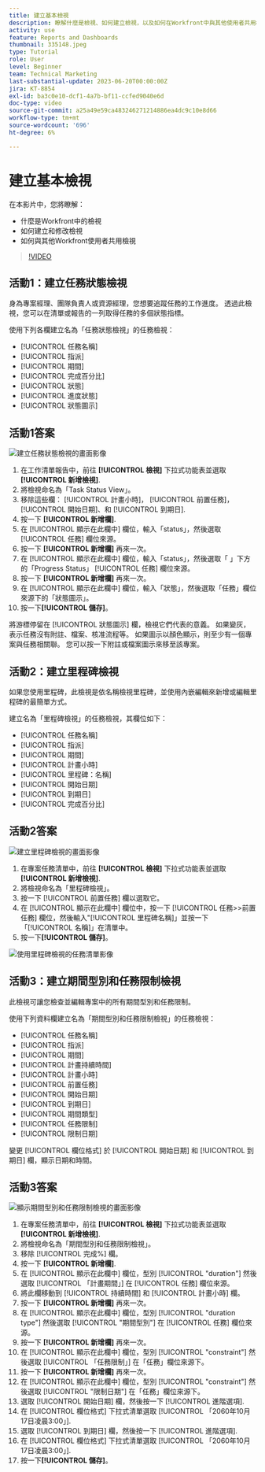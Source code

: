 ```yaml
---
title: 建立基本檢視
description: 瞭解什麼是檢視、如何建立檢視，以及如何在Workfront中與其他使用者共用檢視。
activity: use
feature: Reports and Dashboards
thumbnail: 335148.jpeg
type: Tutorial
role: User
level: Beginner
team: Technical Marketing
last-substantial-update: 2023-06-20T00:00:00Z
jira: KT-8854
exl-id: ba3c0e10-dcf1-4a7b-bf11-ccfed9040e6d
doc-type: video
source-git-commit: a25a49e59ca483246271214886ea4dc9c10e8d66
workflow-type: tm+mt
source-wordcount: '696'
ht-degree: 6%

---
```


# 建立基本檢視

在本影片中，您將瞭解：

* 什麼是Workfront中的檢視
* 如何建立和修改檢視
* 如何與其他Workfront使用者共用檢視

>[!VIDEO](https://video.tv.adobe.com/v/335148/?quality=12&learn=on)

## 活動1：建立任務狀態檢視

身為專案經理、團隊負責人或資源經理，您想要追蹤任務的工作進度。 透過此檢視，您可以在清單或報告的一列取得任務的多個狀態指標。

使用下列各欄建立名為「任務狀態檢視」的任務檢視：

* [!UICONTROL 任務名稱]
* [!UICONTROL 指派]
* [!UICONTROL 期間]
* [!UICONTROL 完成百分比]
* [!UICONTROL 狀態]
* [!UICONTROL 進度狀態]
* [!UICONTROL 狀態圖示]

## 活動1答案

![建立任務狀態檢視的畫面影像](assets/view-exercise.png)

1. 在工作清單報告中，前往 **[!UICONTROL 檢視]** 下拉式功能表並選取 **[!UICONTROL 新增檢視]**.
1. 將檢視命名為「Task Status View」。
1. 移除這些欄： [!UICONTROL 計畫小時]， [!UICONTROL 前置任務]， [!UICONTROL 開始日期]、和 [!UICONTROL 到期日].
1. 按一下 **[!UICONTROL 新增欄]**.
1. 在 [!UICONTROL 顯示在此欄中] 欄位，輸入「status」，然後選取 [!UICONTROL 任務] 欄位來源。
1. 按一下 **[!UICONTROL 新增欄]** 再來一次。
1. 在 [!UICONTROL 顯示在此欄中] 欄位，輸入「status」，然後選取「 」下方的「Progress Status」 [!UICONTROL 任務] 欄位來源。
1. 按一下 **[!UICONTROL 新增欄]** 再來一次。
1. 在 [!UICONTROL 顯示在此欄中] 欄位，輸入「狀態」，然後選取「任務」欄位來源下的「狀態圖示」。
1. 按一下&#x200B;**[!UICONTROL 儲存]**。

將游標停留在 [!UICONTROL 狀態圖示] 欄，檢視它們代表的意義。 如果變灰，表示任務沒有附註、檔案、核准流程等。 如果圖示以顏色顯示，則至少有一個專案與任務相關聯。 您可以按一下附註或檔案圖示來移至該專案。

## 活動2：建立里程碑檢視

如果您使用里程碑，此檢視是依名稱檢視里程碑，並使用內嵌編輯來新增或編輯里程碑的最簡單方式。

建立名為「里程碑檢視」的任務檢視，其欄位如下：

* [!UICONTROL 任務名稱]
* [!UICONTROL 指派]
* [!UICONTROL 期間]
* [!UICONTROL 計畫小時]
* [!UICONTROL 里程碑：名稱]
* [!UICONTROL 開始日期]
* [!UICONTROL 到期日]
* [!UICONTROL 完成百分比]


## 活動2答案

![建立里程碑檢視的畫面影像](assets/view-milestone-exercise-1.png)

1. 在專案任務清單中，前往 **[!UICONTROL 檢視]** 下拉式功能表並選取 **[!UICONTROL 新增檢視]**.
1. 將檢視命名為「里程碑檢視」。
1. 按一下 [!UICONTROL 前置任務] 欄以選取它。
1. 在 [!UICONTROL 顯示在此欄中] 欄位中，按一下 [!UICONTROL 任務>>前置任務] 欄位，然後輸入&quot;[!UICONTROL 里程碑名稱]」並按一下「[!UICONTROL 名稱]」在清單中。
1. 按一下&#x200B;**[!UICONTROL 儲存]**。

![使用里程碑檢視的任務清單影像](assets/view-milestone-exercise-2.png)

## 活動3：建立期間型別和任務限制檢視

此檢視可讓您檢查並編輯專案中的所有期間型別和任務限制。

使用下列資料欄建立名為「期間型別和任務限制檢視」的任務檢視：

* [!UICONTROL 任務名稱]
* [!UICONTROL 指派]
* [!UICONTROL 期間]
* [!UICONTROL 計畫持續時間]
* [!UICONTROL 計畫小時]
* [!UICONTROL 前置任務]
* [!UICONTROL 開始日期]
* [!UICONTROL 到期日]
* [!UICONTROL 期間類型]
* [!UICONTROL 任務限制]
* [!UICONTROL 限制日期]

變更 [!UICONTROL 欄位格式] 於 [!UICONTROL 開始日期] 和 [!UICONTROL 到期日] 欄，顯示日期和時間。

## 活動3答案

![顯示期間型別和任務限制檢視的畫面影像](assets/view-activity-3.png)

1. 在專案任務清單中，前往 **[!UICONTROL 檢視]** 下拉式功能表並選取 **[!UICONTROL 新增檢視]**.
1. 將檢視命名為「期間型別和任務限制檢視」。
1. 移除 [!UICONTROL 完成%] 欄。
1. 按一下 **[!UICONTROL 新增欄]**.
1. 在 [!UICONTROL 顯示在此欄中] 欄位，型別 [!UICONTROL &quot;duration&quot;] 然後選取 [!UICONTROL 「計畫期間」] 在 [!UICONTROL 任務] 欄位來源。
1. 將此欄移動到 [!UICONTROL 持續時間] 和 [!UICONTROL 計畫小時] 欄。
1. 按一下 **[!UICONTROL 新增欄]** 再來一次。
1. 在 [!UICONTROL 顯示在此欄中] 欄位，型別 [!UICONTROL &quot;duration type&quot;] 然後選取 [!UICONTROL &quot;期間型別&quot;] 在 [!UICONTROL 任務] 欄位來源。
1. 按一下 **[!UICONTROL 新增欄]** 再來一次。
1. 在 [!UICONTROL 顯示在此欄中] 欄位，型別 [!UICONTROL &quot;constraint&quot;] 然後選取 [!UICONTROL 「任務限制」] 在「任務」欄位來源下。
1. 按一下 **[!UICONTROL 新增欄]** 再來一次。
1. 在 [!UICONTROL 顯示在此欄中] 欄位，型別 [!UICONTROL &quot;constraint&quot;] 然後選取 [!UICONTROL &quot;限制日期&quot;] 在「任務」欄位來源下。
1. 選取 [!UICONTROL 開始日期] 欄，然後按一下 [!UICONTROL 進階選項].
1. 在 [!UICONTROL 欄位格式] 下拉式清單選取 [!UICONTROL 「2060年10月17日凌晨3:00」].
1. 選取 [!UICONTROL 到期日] 欄，然後按一下 [!UICONTROL 進階選項].
1. 在 [!UICONTROL 欄位格式] 下拉式清單選取 [!UICONTROL 「2060年10月17日凌晨3:00」].
1. 按一下&#x200B;**[!UICONTROL 儲存]**。
